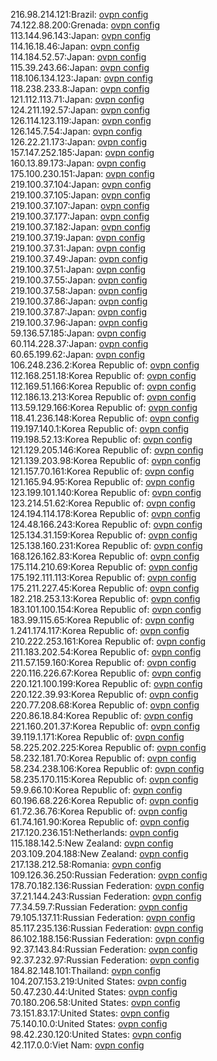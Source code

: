 216.98.214.121:Brazil: [ovpn config](vpn/216_98_214_121.ovpn)  
74.122.88.200:Grenada: [ovpn config](vpn/74_122_88_200.ovpn)  
113.144.96.143:Japan: [ovpn config](vpn/113_144_96_143.ovpn)  
114.16.18.46:Japan: [ovpn config](vpn/114_16_18_46.ovpn)  
114.184.52.57:Japan: [ovpn config](vpn/114_184_52_57.ovpn)  
115.39.243.66:Japan: [ovpn config](vpn/115_39_243_66.ovpn)  
118.106.134.123:Japan: [ovpn config](vpn/118_106_134_123.ovpn)  
118.238.233.8:Japan: [ovpn config](vpn/118_238_233_8.ovpn)  
121.112.113.71:Japan: [ovpn config](vpn/121_112_113_71.ovpn)  
124.211.192.57:Japan: [ovpn config](vpn/124_211_192_57.ovpn)  
126.114.123.119:Japan: [ovpn config](vpn/126_114_123_119.ovpn)  
126.145.7.54:Japan: [ovpn config](vpn/126_145_7_54.ovpn)  
126.22.21.173:Japan: [ovpn config](vpn/126_22_21_173.ovpn)  
157.147.252.185:Japan: [ovpn config](vpn/157_147_252_185.ovpn)  
160.13.89.173:Japan: [ovpn config](vpn/160_13_89_173.ovpn)  
175.100.230.151:Japan: [ovpn config](vpn/175_100_230_151.ovpn)  
219.100.37.104:Japan: [ovpn config](vpn/219_100_37_104.ovpn)  
219.100.37.105:Japan: [ovpn config](vpn/219_100_37_105.ovpn)  
219.100.37.107:Japan: [ovpn config](vpn/219_100_37_107.ovpn)  
219.100.37.177:Japan: [ovpn config](vpn/219_100_37_177.ovpn)  
219.100.37.182:Japan: [ovpn config](vpn/219_100_37_182.ovpn)  
219.100.37.19:Japan: [ovpn config](vpn/219_100_37_19.ovpn)  
219.100.37.31:Japan: [ovpn config](vpn/219_100_37_31.ovpn)  
219.100.37.49:Japan: [ovpn config](vpn/219_100_37_49.ovpn)  
219.100.37.51:Japan: [ovpn config](vpn/219_100_37_51.ovpn)  
219.100.37.55:Japan: [ovpn config](vpn/219_100_37_55.ovpn)  
219.100.37.58:Japan: [ovpn config](vpn/219_100_37_58.ovpn)  
219.100.37.86:Japan: [ovpn config](vpn/219_100_37_86.ovpn)  
219.100.37.87:Japan: [ovpn config](vpn/219_100_37_87.ovpn)  
219.100.37.96:Japan: [ovpn config](vpn/219_100_37_96.ovpn)  
59.136.57.185:Japan: [ovpn config](vpn/59_136_57_185.ovpn)  
60.114.228.37:Japan: [ovpn config](vpn/60_114_228_37.ovpn)  
60.65.199.62:Japan: [ovpn config](vpn/60_65_199_62.ovpn)  
106.248.236.2:Korea Republic of: [ovpn config](vpn/106_248_236_2.ovpn)  
112.168.251.18:Korea Republic of: [ovpn config](vpn/112_168_251_18.ovpn)  
112.169.51.166:Korea Republic of: [ovpn config](vpn/112_169_51_166.ovpn)  
112.186.13.213:Korea Republic of: [ovpn config](vpn/112_186_13_213.ovpn)  
113.59.129.166:Korea Republic of: [ovpn config](vpn/113_59_129_166.ovpn)  
118.41.236.148:Korea Republic of: [ovpn config](vpn/118_41_236_148.ovpn)  
119.197.140.1:Korea Republic of: [ovpn config](vpn/119_197_140_1.ovpn)  
119.198.52.13:Korea Republic of: [ovpn config](vpn/119_198_52_13.ovpn)  
121.129.205.146:Korea Republic of: [ovpn config](vpn/121_129_205_146.ovpn)  
121.139.203.98:Korea Republic of: [ovpn config](vpn/121_139_203_98.ovpn)  
121.157.70.161:Korea Republic of: [ovpn config](vpn/121_157_70_161.ovpn)  
121.165.94.95:Korea Republic of: [ovpn config](vpn/121_165_94_95.ovpn)  
123.199.101.140:Korea Republic of: [ovpn config](vpn/123_199_101_140.ovpn)  
123.214.51.62:Korea Republic of: [ovpn config](vpn/123_214_51_62.ovpn)  
124.194.114.178:Korea Republic of: [ovpn config](vpn/124_194_114_178.ovpn)  
124.48.166.243:Korea Republic of: [ovpn config](vpn/124_48_166_243.ovpn)  
125.134.31.159:Korea Republic of: [ovpn config](vpn/125_134_31_159.ovpn)  
125.138.160.231:Korea Republic of: [ovpn config](vpn/125_138_160_231.ovpn)  
168.126.162.83:Korea Republic of: [ovpn config](vpn/168_126_162_83.ovpn)  
175.114.210.69:Korea Republic of: [ovpn config](vpn/175_114_210_69.ovpn)  
175.192.111.113:Korea Republic of: [ovpn config](vpn/175_192_111_113.ovpn)  
175.211.227.45:Korea Republic of: [ovpn config](vpn/175_211_227_45.ovpn)  
182.218.253.13:Korea Republic of: [ovpn config](vpn/182_218_253_13.ovpn)  
183.101.100.154:Korea Republic of: [ovpn config](vpn/183_101_100_154.ovpn)  
183.99.115.65:Korea Republic of: [ovpn config](vpn/183_99_115_65.ovpn)  
1.241.174.117:Korea Republic of: [ovpn config](vpn/1_241_174_117.ovpn)  
210.222.253.161:Korea Republic of: [ovpn config](vpn/210_222_253_161.ovpn)  
211.183.202.54:Korea Republic of: [ovpn config](vpn/211_183_202_54.ovpn)  
211.57.159.160:Korea Republic of: [ovpn config](vpn/211_57_159_160.ovpn)  
220.116.226.67:Korea Republic of: [ovpn config](vpn/220_116_226_67.ovpn)  
220.121.100.199:Korea Republic of: [ovpn config](vpn/220_121_100_199.ovpn)  
220.122.39.93:Korea Republic of: [ovpn config](vpn/220_122_39_93.ovpn)  
220.77.208.68:Korea Republic of: [ovpn config](vpn/220_77_208_68.ovpn)  
220.86.18.84:Korea Republic of: [ovpn config](vpn/220_86_18_84.ovpn)  
221.160.201.37:Korea Republic of: [ovpn config](vpn/221_160_201_37.ovpn)  
39.119.1.171:Korea Republic of: [ovpn config](vpn/39_119_1_171.ovpn)  
58.225.202.225:Korea Republic of: [ovpn config](vpn/58_225_202_225.ovpn)  
58.232.181.70:Korea Republic of: [ovpn config](vpn/58_232_181_70.ovpn)  
58.234.238.106:Korea Republic of: [ovpn config](vpn/58_234_238_106.ovpn)  
58.235.170.115:Korea Republic of: [ovpn config](vpn/58_235_170_115.ovpn)  
59.9.66.10:Korea Republic of: [ovpn config](vpn/59_9_66_10.ovpn)  
60.196.68.226:Korea Republic of: [ovpn config](vpn/60_196_68_226.ovpn)  
61.72.36.76:Korea Republic of: [ovpn config](vpn/61_72_36_76.ovpn)  
61.74.161.90:Korea Republic of: [ovpn config](vpn/61_74_161_90.ovpn)  
217.120.236.151:Netherlands: [ovpn config](vpn/217_120_236_151.ovpn)  
115.188.142.5:New Zealand: [ovpn config](vpn/115_188_142_5.ovpn)  
203.109.204.188:New Zealand: [ovpn config](vpn/203_109_204_188.ovpn)  
217.138.212.58:Romania: [ovpn config](vpn/217_138_212_58.ovpn)  
109.126.36.250:Russian Federation: [ovpn config](vpn/109_126_36_250.ovpn)  
178.70.182.136:Russian Federation: [ovpn config](vpn/178_70_182_136.ovpn)  
37.21.144.243:Russian Federation: [ovpn config](vpn/37_21_144_243.ovpn)  
77.34.59.7:Russian Federation: [ovpn config](vpn/77_34_59_7.ovpn)  
79.105.137.11:Russian Federation: [ovpn config](vpn/79_105_137_11.ovpn)  
85.117.235.136:Russian Federation: [ovpn config](vpn/85_117_235_136.ovpn)  
86.102.188.156:Russian Federation: [ovpn config](vpn/86_102_188_156.ovpn)  
92.37.143.84:Russian Federation: [ovpn config](vpn/92_37_143_84.ovpn)  
92.37.232.97:Russian Federation: [ovpn config](vpn/92_37_232_97.ovpn)  
184.82.148.101:Thailand: [ovpn config](vpn/184_82_148_101.ovpn)  
104.207.153.219:United States: [ovpn config](vpn/104_207_153_219.ovpn)  
50.47.230.44:United States: [ovpn config](vpn/50_47_230_44.ovpn)  
70.180.206.58:United States: [ovpn config](vpn/70_180_206_58.ovpn)  
73.151.83.17:United States: [ovpn config](vpn/73_151_83_17.ovpn)  
75.140.10.0:United States: [ovpn config](vpn/75_140_10_0.ovpn)  
98.42.230.120:United States: [ovpn config](vpn/98_42_230_120.ovpn)  
42.117.0.0:Viet Nam: [ovpn config](vpn/42_117_0_0.ovpn)  
